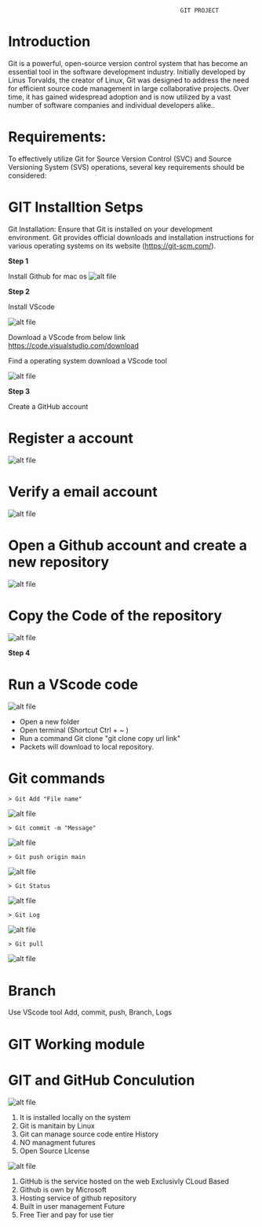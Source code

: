                                                      GIT PROJECT

# Introduction
   Git is a powerful, open-source version control system that has become an essential tool in the software development industry. Initially developed by Linus Torvalds, the creator of Linux, Git was designed to address the need for efficient source code management in large collaborative projects. Over time, it has gained widespread adoption and is now utilized by a vast number of software companies and individual developers alike..
# Requirements:
   To effectively utilize Git for Source Version Control (SVC) and Source Versioning System (SVS) operations, several key requirements should be considered:

# GIT Installtion Setps

Git Installation: Ensure that Git is installed on your development environment. Git provides official downloads and installation instructions for various operating systems on its website (https://git-scm.com/).

**Step 1**

  Install Github for mac os
  ![alt file](Images/GitforMacos.png)

**Step 2**

  Install VScode
  
  ![alt file](Images/app-icon.png)

  Download a VScode from below link
  https://code.visualstudio.com/download

  Find a operating system download a VScode tool
  
  ![alt file](Images/VS%20code.png)


**Step 3**

  Create a GitHub account 

  
  # Register a account
  
  ![alt file](Images/Git%20account.png)
 
 
 
  # Verify a email account

  ![alt file](Images/Verification.png)

 
 
  # Open a Github account and create a new repository

  ![alt file](Images/Firstrepository.png)

  
  
  # Copy the Code of the repository 

   ![alt file](Images/copycopy.png)

  
**Step 4**

  # Run a VScode code 

  ![alt file](Images/VS.png)

  * Open a new folder
  * Open terminal (Shortcut Ctrl + ~ )
  * Run a command Git clone "git clone copy url link"
  * Packets will download to local repository.

  # Git commands
    
    > Git Add "File name"

![alt file](Images/Add.png)

    > Git commit -m "Message"

![alt file](Images/Commit.png)

    > Git push origin main

![alt file](Images/Push%20copy.png)


    > Git Status

![alt file](Images/Status.png)

    > Git Log

![alt file](Images/Git%20Logs.png)

    > Git pull

![alt file](Images/pull.png)
    
  # Branch

  Use VScode tool Add, commit, push, Branch, Logs 

# GIT Working module


# GIT and GitHub Conculution
                                 
![alt file](Images/Git.png)                          
1) It is installed locally on the system 
2) Git is manitain by Linux
3) Git can manage source code entire History  
4) NO managment futures                 
5) Open Source LIcense 

![alt file](Images/Github.png)
1) GitHub is the service hosted on the web Exclusivly CLoud Based
2) Github is own by Microsoft
3) Hosting service of github repository
4) Built in user management Future
5) Free Tier and pay for use tier

[def]: Images/Push.png
